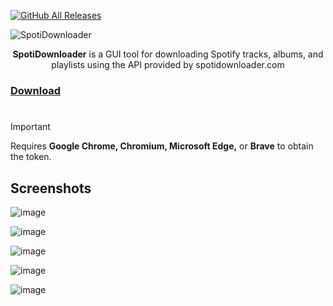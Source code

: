 [![GitHub All Releases](https://img.shields.io/github/downloads/afkarxyz/SpotifyDown-GUI/total?style=for-the-badge)](https://github.com/afkarxyz/SpotifyDown-GUI/releases)

![SpotiDownloader](https://github.com/user-attachments/assets/351a0205-8ffa-428c-9d6b-8755078eb69f)

<div align="center">
<b>SpotiDownloader</b> is a GUI tool for downloading Spotify tracks, albums, and playlists using the API provided by spotidownloader.com
</div>

### [Download](https://github.com/afkarxyz/SpotiDownloader/releases/download/v4.2/SpotiDownloader.exe)

#

> [!Important]
Requires **Google Chrome, Chromium, Microsoft Edge,** or **Brave** to obtain the token.

## Screenshots

![image](https://github.com/user-attachments/assets/5f479f30-ee69-430a-83b7-018f23900389)

![image](https://github.com/user-attachments/assets/d03cf559-3a4e-440d-8742-ba1c2d8b305d)

![image](https://github.com/user-attachments/assets/9f015459-8609-49aa-835c-c87035be9aba)

![image](https://github.com/user-attachments/assets/07247a0e-cc28-49a3-95aa-833063c2037d)

![image](https://github.com/user-attachments/assets/faaa910f-a901-47b1-aebd-7ecaf99b4539)

